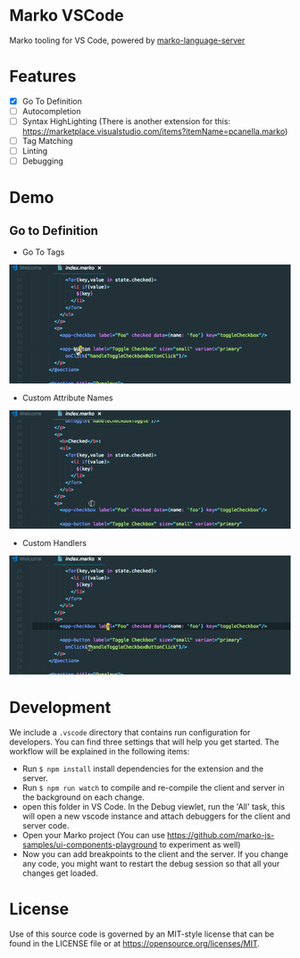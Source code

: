Marko VSCode
======================

Marko tooling for VS Code, powered by [marko-language-server](../../server)

# Features
- [X] Go To Definition
- [ ] Autocompletion
- [ ] Syntax HighLighting (There is another extension for this: https://marketplace.visualstudio.com/items?itemName=pcanella.marko)
- [ ] Tag Matching
- [ ] Linting
- [ ] Debugging

# Demo
## Go to Definition
- Go To Tags

![goToTag](img/goToTag.gif)

- Custom Attribute Names

![goToAttrName](img/goToAttrName.gif)

- Custom Handlers

![goToAttrValue](img/goToAttrValue.gif)

# Development

We include a `.vscode` directory that contains run configuration for developers.
You can find three settings that will help you get started. The workflow will be
explained in the following items:

* Run `$ npm install` install dependencies for the extension and the server.
* Run `$ npm run watch` to compile and re-compile the client and server in the background on each change.
* open this folder in VS Code. In the Debug viewlet, run the 'All' task, this will open a new vscode instance and attach debuggers for the client and server code.
* Open your Marko project (You can use https://github.com/marko-js-samples/ui-components-playground to experiment as well)
* Now you can add breakpoints to the client and the server. If you change any code, you might want to restart the debug session so that all your changes get loaded.

# License

Use of this source code is governed by an MIT-style license that can be found in
the LICENSE file or at https://opensource.org/licenses/MIT.
 
